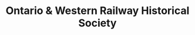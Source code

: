 ---
layout: repo
title: "Ontario & Western Railway Historical Society"
id: 21443
permalink: repos/21443/
---